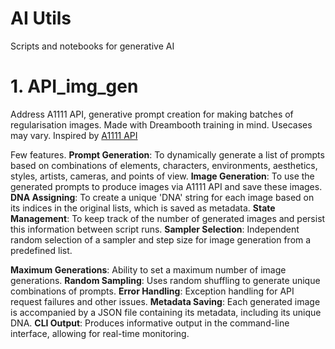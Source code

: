 # AI Utils 
 Scripts and notebooks for generative AI

# 1. API_img_gen

Address A1111 API, generative prompt creation for making batches of regularisation images. 
Made with Dreambooth training in mind. Usecases may vary. 
Inspired by [A1111 API](https://github.com/AUTOMATIC1111/stable-diffusion-webui/wiki/API)


Few features.
**Prompt Generation**: To dynamically generate a list of prompts based on combinations of elements, characters, environments, aesthetics, styles, artists, cameras, and points of view.
**Image Generation**: To use the generated prompts to produce images via A1111 API and save these images.
**DNA Assigning**: To create a unique 'DNA' string for each image based on its indices in the original lists, which is saved as metadata.
**State Management**: To keep track of the number of generated images and persist this information between script runs.
**Sampler Selection**: Independent random selection of a sampler and step size for image generation from a predefined list.

**Maximum Generations**: Ability to set a maximum number of image generations.
**Random Sampling**: Uses random shuffling to generate unique combinations of prompts.
**Error Handling**: Exception handling for API request failures and other issues.
**Metadata Saving**: Each generated image is accompanied by a JSON file containing its metadata, including its unique DNA.
**CLI Output**: Produces informative output in the command-line interface, allowing for real-time monitoring.




